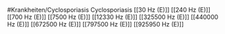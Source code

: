 #Krankheiten/Cyclosporiasis
Cyclosporiasis
[[30 Hz (E)]]
[[240 Hz (E)]]
[[700 Hz (E)]]
[[7500 Hz (E)]]
[[12330 Hz (E)]]
[[325500 Hz (E)]]
[[440000 Hz (E)]]
[[672500 Hz (E)]]
[[797500 Hz (E)]]
[[925950 Hz (E)]]